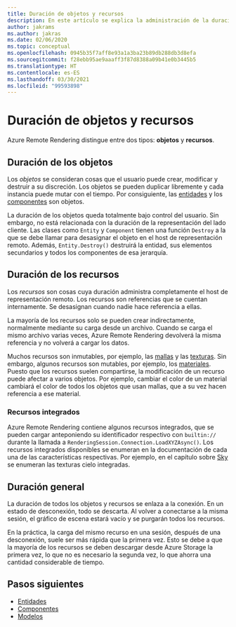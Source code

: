 ```yaml
---
title: Duración de objetos y recursos
description: En este artículo se explica la administración de la duración en los distintos tipos.
author: jakrams
ms.author: jakras
ms.date: 02/06/2020
ms.topic: conceptual
ms.openlocfilehash: 0945b35f7aff8e93a1a3ba23b89db288db3d8efa
ms.sourcegitcommit: f28ebb95ae9aaaff3f87d8388a09b41e0b3445b5
ms.translationtype: HT
ms.contentlocale: es-ES
ms.lasthandoff: 03/30/2021
ms.locfileid: "99593898"
---
```

# <a name="object-and-resource-lifetime"></a>Duración de objetos y recursos

Azure Remote Rendering distingue entre dos tipos: **objetos** y **recursos**.

## <a name="object-lifetime"></a>Duración de los objetos

Los *objetos* se consideran cosas que el usuario puede crear, modificar y destruir a su discreción. Los objetos se pueden duplicar libremente y cada instancia puede mutar con el tiempo. Por consiguiente, las [entidades](entities.md) y los [componentes](components.md) son objetos.

La duración de los objetos queda totalmente bajo control del usuario. Sin embargo, no está relacionada con la duración de la representación del lado cliente. Las clases como `Entity` y `Component` tienen una función `Destroy` a la que se debe llamar para desasignar el objeto en el host de representación remoto. Además, `Entity.Destroy()` destruirá la entidad, sus elementos secundarios y todos los componentes de esa jerarquía.

## <a name="resource-lifetime"></a>Duración de los recursos

Los *recursos* son cosas cuya duración administra completamente el host de representación remoto. Los recursos son referencias que se cuentan internamente. Se desasignan cuando nadie hace referencia a ellas.

La mayoría de los recursos solo se pueden crear indirectamente, normalmente mediante su carga desde un archivo. Cuando se carga el mismo archivo varias veces, Azure Remote Rendering devolverá la misma referencia y no volverá a cargar los datos.

Muchos recursos son inmutables, por ejemplo, las [mallas](meshes.md) y las [texturas](textures.md). Sin embargo, algunos recursos son mutables, por ejemplo, los [materiales](materials.md). Puesto que los recursos suelen compartirse, la modificación de un recurso puede afectar a varios objetos. Por ejemplo, cambiar el color de un material cambiará el color de todos los objetos que usan mallas, que a su vez hacen referencia a ese material.

### <a name="built-in-resources"></a>Recursos integrados

Azure Remote Rendering contiene algunos recursos integrados, que se pueden cargar anteponiendo su identificador respectivo con `builtin://` durante la llamada a `RenderingSession.Connection.LoadXYZAsync()`. Los recursos integrados disponibles se enumeran en la documentación de cada una de las características respectivas. Por ejemplo, en el capítulo sobre [Sky](../overview/features/sky.md) se enumeran las texturas cielo integradas.

## <a name="general-lifetime"></a>Duración general

La duración de todos los objetos y recursos se enlaza a la conexión. En un estado de desconexión, todo se descarta. Al volver a conectarse a la misma sesión, el gráfico de escena estará vacío y se purgarán todos los recursos.

En la práctica, la carga del mismo recurso en una sesión, después de una desconexión, suele ser más rápida que la primera vez. Esto se debe a que la mayoría de los recursos se deben descargar desde Azure Storage la primera vez, lo que no es necesario la segunda vez, lo que ahorra una cantidad considerable de tiempo.

## <a name="next-steps"></a>Pasos siguientes

* [Entidades](entities.md)
* [Componentes](components.md)
* [Modelos](models.md)
